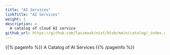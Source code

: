 ```yaml
---
title: "AI Services"
linkTitle: "AI Services"
weight: 1
description: >
  A catalog of cloud AI service
github_url: https://github.com/laszewsk/nist/blob/main/catalog/_index.md
---
```


{{% pageinfo %}}
A Catalog of AI Services
{{% /pageinfo %}}


 